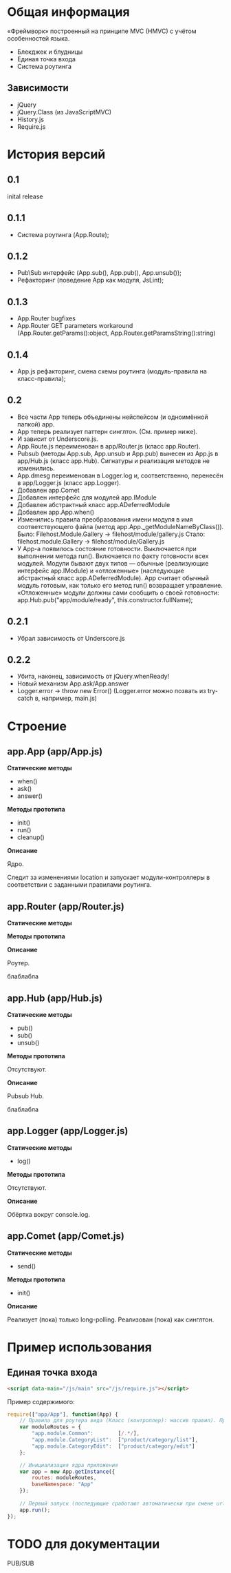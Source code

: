 Общая информация
================
«Фреймворк» построенный на принципе MVC (HMVC) с учётом особенностей языка.

* Блекджек и блудницы
* Единая точка входа
* Система роутинга

Зависимости
-----------

* jQuery
* jQuery.Class (из JavaScriptMVC)
* History.js
* Require.js

История версий
==============

0.1
---

inital release

0.1.1
-----

* Система роутинга (App.Route);

0.1.2
-----

* Pub\Sub интерфейс  (App.sub(), App.pub(), App.unsub());
* Рефакторинг (поведение App как модуля, JsLint);

0.1.3
-----

* App.Router bugfixes
* App.Router GET parameters workaround (App.Router.getParams():object, App.Router.getParamsString():string)

0.1.4
-----

* App.js рефакторинг, смена схемы роутинга (модуль-правила на класс-правила);

0.2
---

* Все части App теперь объединены нейспейсом (и одноимённой папкой) app.
* App теперь реализует паттерн синглтон. (См. пример ниже).
* И зависит от Underscore.js.
* App.Route.js переименован в app/Router.js (класс app.Router).
* Pubsub (методы App.sub, App.unsub и App.pub) вынесен из App.js в app/Hub.js (класс app.Hub). Сигнатуры и реализация методов не изменились.
* App.dmesg переименован в Logger.log и, соответственно, перенесён в app/Logger.js (класс app.Logger).
* Добавлен app.Comet
* Добавлен интерфейс для модулей app.IModule
* Добавлен абстрактный класс app.ADeferredModule
* Добавлен app.App.when()
* Изменились правила преобразования имени модуля в имя соответствующего файла (метод app.App._getModuleNameByClass()).
  Было: Filehost.Module.Gallery -> filehost/module/gallery.js
  Стало: filehost.module.Gallery -> filehost/module/Gallery.js 
* У App-а появилось состояние готовности. Выключается при выполнении метода run(). Включается по факту готовности всех модулей.
  Модули бывают двух типов — обычные (реализующие интерфейс app.IModule) и «отложенные» (наследующие абстрактный класс app.ADeferredModule). 
  App считает обычный модуль готовым, как только его метод run() возвращает управление.
  «Отложенные» модули должны сами сообщить о своей готовности: app.Hub.pub("app/module/ready", this.constructor.fullName); 

0.2.1
-----

* Убрал зависимость от Underscore.js

0.2.2
-----

* Убита, наконец, зависимость от jQuery.whenReady!
* Новый механизм App.ask/App.answer
* Logger.error -> throw new Error() (Logger.error можно позвать из try-catch в, например, main.js)

Строение
========

app.App (app/App.js)
--------------------

**Статические методы**

* when()
* ask()
* answer()

**Методы прототипа**

* init()
* run()
* cleanup()

**Описание**

Ядро.

Следит за изменениями location и запускает модули-контроллеры в соответствии с заданными правилами роутинга.

app.Router (app/Router.js)
--------------------------

**Статические методы**

**Методы прототипа**

**Описание**

Роутер.

блаблабла

app.Hub (app/Hub.js)
--------------------

**Статические методы**

* pub()
* sub()
* unsub()

**Методы прототипа**

Отсутствуют.

**Описание**

Pubsub Hub.

блаблабла

app.Logger (app/Logger.js)
--------------------------

**Статические методы**

* log()

**Методы прототипа**

Отсутствуют.

**Описание**

Обёртка вокруг console.log.

app.Comet (app/Comet.js)
------------------------

**Статические методы**

* send()

**Методы прототипа**

* init()

**Описание**

Реализует (пока) только long-polling. Реализован (пока) как синглтон.

Пример использования
====================

Единая точка входа
------------------

``` html
<script data-main="/js/main" src="/js/require.js"></script>
```

Пример содержимого:

``` javascript
require(["app/App"], function(App) {
    // Правила для роутера вида (Класс (контроллер): массив правил). Правила могут быть строкой или регулярным выражением.
    var moduleRoutes = {
        "app.module.Common":        [/.*/],
        "app.module.CategoryList":  ["product/category/list"],
        "app.module.CategoryEdit":  ["product/category/edit"]
    };

    // Инициализация ядра приложения
    var app = new App.getInstance({
        routes: moduleRoutes,
        baseNamespace: "App"
    });
    
    // Первый запуск (последующие сработают автоматически при смене url)
    app.run();
});
```

TODO для документации
=====================

PUB/SUB
